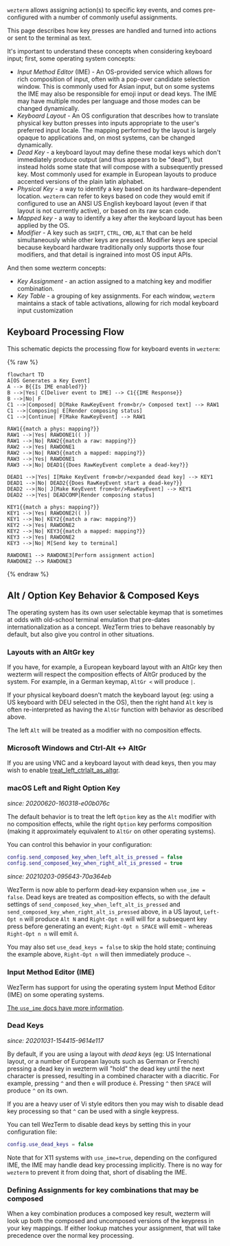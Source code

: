 `wezterm` allows assigning action(s) to specific key events, and comes
pre-configured with a number of commonly useful assignments.

This page describes how key presses are handled and turned into actions
or sent to the terminal as text.

It's important to understand these concepts when considering keyboard input;
first, some operating system concepts:

* *Input Method Editor* (IME) - An OS-provided service which allows
  for rich composition of input, often with a pop-over candidate
  selection window.  This is commonly used for Asian input, but on
  some systems the IME may also be responsible for emoji input or
  dead keys.  The IME may have multiple modes per language and those
  modes can be changed dynamically.
* *Keyboard Layout* - An OS configuration that describes how to translate
  physical key button presses into inputs appropriate to the user's
  preferred input locale. The mapping performed by the layout is
  largely opaque to applications and, on most systems, can be changed
  dynamically.
* *Dead Key* - a keyboard layout may define these modal keys
  which don't immediately produce output (and thus appears to be "dead"),
  but instead holds some state that will compose with a subsequently
  pressed key. Most commonly used for example in European layouts to
  produce accented versions of the plain latin alphabet.
* *Physical Key* - a way to identify a key based on its hardware-dependent location. `wezterm` can refer to keys based on code they would emit if configured to use an ANSI US English keyboard layout (even if that layout is not currently active), or based on its raw scan code.
* *Mapped key* - a way to identify a key after the keyboard layout has been applied by the OS.
* *Modifier* - A key such as `SHIFT`, `CTRL`, `CMD`, `ALT` that can be held simultaneously while other keys are pressed. Modifier keys are special because keyboard hardware traditionally only supports those four modifiers, and that detail is ingrained into most OS input APIs.

And then some wezterm concepts:

* *Key Assignment* - an action assigned to a matching key and modifier combination.
* *Key Table* - a grouping of key assignments. For each window, `wezterm` maintains a stack of table activations, allowing for rich modal keyboard input customization


## Keyboard Processing Flow

This schematic depicts the processing flow for keyboard events in `wezterm`:

{% raw %}
```mermaid
flowchart TD
A[OS Generates a Key Event]
A --> B{{Is IME enabled?}}
B -->|Yes| C[Deliver event to IME] --> C1{{IME Response}}
B -->|No| F
C1 -->|Composed| D[Make RawKeyEvent from<br/> Composed text] --> RAW1
C1 -->|Composing| E[Render composing status]
C1 -->|Continue| F[Make RawKeyEvent] --> RAW1

RAW1{{match a phys: mapping?}}
RAW1 -->|Yes| RAWDONE1(( ))
RAW1 -->|No| RAW2{{match a raw: mapping?}}
RAW2 -->|Yes| RAWDONE1
RAW2 -->|No| RAW3{{match a mapped: mapping?}}
RAW3 -->|Yes| RAWDONE1
RAW3 -->|No| DEAD1{{Does RawKeyEvent complete a dead-key?}}

DEAD1 -->|Yes| I[Make KeyEvent from<br/>expanded dead key] --> KEY1
DEAD1 -->|No| DEAD2{{Does RawKeyEvent start a dead-key?}}
DEAD2 -->|No| J[Make KeyEvent from<br/>RawKeyEvent] --> KEY1
DEAD2 -->|Yes| DEADCOMP[Render composing status]

KEY1{{match a phys: mapping?}}
KEY1 -->|Yes| RAWDONE2(( ))
KEY1 -->|No| KEY2{{match a raw: mapping?}}
KEY2 -->|Yes| RAWDONE2
KEY2 -->|No| KEY3{{match a mapped: mapping?}}
KEY3 -->|Yes| RAWDONE2
KEY3 -->|No| M[Send key to terminal]

RAWDONE1 --> RAWDONE3[Perform assignment action]
RAWDONE2 --> RAWDONE3

```
{% endraw %}

## Alt / Option Key Behavior & Composed Keys

The operating system has its own user selectable keymap that is sometimes at
odds with old-school terminal emulation that pre-dates internationalization as
a concept.  WezTerm tries to behave reasonably by default, but also give you
control in other situations.

### Layouts with an AltGr key

If you have, for example, a European keyboard layout with an AltGr key then
wezterm will respect the composition effects of AltGr produced by the system.
For example, in a German keymap, `AltGr <` will produce `|`.

If your physical keyboard doesn't match the keyboard layout (eg: using a US
keyboard with DEU selected in the OS), then the right hand `Alt` key is often
re-interpreted as having the `AltGr` function with behavior as described above.

The left `Alt` will be treated as a modifier with no composition effects.

### Microsoft Windows and Ctrl-Alt <-> AltGr

If you are using VNC and a keyboard layout with dead keys, then you may wish to
enable
[treat_left_ctrlalt_as_altgr](lua/config/treat_left_ctrlalt_as_altgr.md).

### macOS Left and Right Option Key

*since: 20200620-160318-e00b076c*

The default behavior is to treat the left `Option` key as the `Alt` modifier
with no composition effects, while the right `Option` key performs composition
(making it approximately equivalent to `AltGr` on other operating systems).

You can control this behavior in your configuration:

```lua
config.send_composed_key_when_left_alt_is_pressed = false
config.send_composed_key_when_right_alt_is_pressed = true
```

*since: 20210203-095643-70a364eb*

WezTerm is now able to perform dead-key expansion when `use_ime = false`.  Dead
keys are treated as composition effects, so with the default settings of
`send_composed_key_when_left_alt_is_pressed` and
`send_composed_key_when_right_alt_is_pressed` above, in a US layout, `Left-Opt
n` will produce `Alt N` and `Right-Opt n` will will for a subsequent key press
before generating an event; `Right-Opt n SPACE` will emit `~` whereas `Right-Opt n
n` will emit `ñ`.

You may also set `use_dead_keys = false` to skip the hold state; continuing
the example above, `Right-Opt n` will then immediately produce `~`.

### Input Method Editor (IME)

WezTerm has support for using the operating system Input Method Editor (IME) on
some operating systems.

[The `use_ime` docs have more information](lua/config/use_ime.md).

### Dead Keys

*since: 20201031-154415-9614e117*

By default, if you are using a layout with *dead keys* (eg: US International
layout, or a number of European layouts such as German or French) pressing
a dead key in wezterm will "hold" the dead key until the next character is
pressed, resulting in a combined character with a diacritic.  For example,
pressing `^` and then `e` will produce `ê`.  Pressing `^` then `SPACE`
will produce `^` on its own.

If you are a heavy user of Vi style editors then you may wish to disable
dead key processing so that `^` can be used with a single keypress.

You can tell WezTerm to disable dead keys by setting this in your configuration
file:

```lua
config.use_dead_keys = false
```

Note that for X11 systems with `use_ime=true`, depending on the configured IME,
the IME may handle dead key processing implicitly. There is no way for
`wezterm` to prevent it from doing that, short of disabling the IME.

### Defining Assignments for key combinations that may be composed

When a key combination produces a composed key result, wezterm will look up
both the composed and uncomposed versions of the keypress in your key mappings.
If either lookup matches your assignment, that will take precedence over
the normal key processing.



